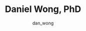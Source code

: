 ---
# this is autogenerated: do not edit
title: Daniel Wong, PhD
author: dan_wong
layout: author-bio
jobtitle: Senior Machine Learning Scientist
bio: Pfizer
type: alumn
excerpt: "Grad Student, bioinformatics, 2018-2022. Daniel studied Computer Science and Biochemistry at UC Berkeley, and was in a PhD program within the Integrative Progra"
header:
  teaser: /assets/images/people/bio-dwong.jpg
papers: 
    - title: Learning fast and fine-grained detection of amyloid neuropathologies from coarse-grained expert labels
      excerpt: <u>Wong DR</u>, Magaki SD, Vinters HV, Yong WH, Monuki ES, Williams CK, Martini AC, DeCarli C, Khacherian C, Graff JP, Dugger BN, Keiser MJ. __Commun Biol__. 2023 Jun 24.
      link: "https://doi.org/10.1038/s42003-023-05031-6"

    - title: Trans-channel fluorescence learning improves high-content screening for Alzheimer's disease therapeutics
      excerpt: <u>Wong DR</u>, Conrad J, Johnson N, Ayers J, Laeremans A, Lee JC, Lee J, Prusiner SB, Bandyopadhyay S, Butte AJ, Paras NA, Keiser MJ. __Nat Mach Intell__. 2022 Jun.
      link: "https://doi.org/10.1038/s42256-022-00490-8"

    - title: Deep learning from multiple experts improves identification of amyloid neuropathologies
      excerpt: <u>Wong DR</u>, Tang Z, Mew NC, Das S, Athey J, McAleese KE, Kofler JK, Flanagan ME, Borys E, White CL 3rd, Butte AJ, Dugger BN, Keiser MJ. __Acta Neuropathol Commun__. 2022 Apr 28.
      link: "https://doi.org/10.1186/s40478-022-01365-0"

---